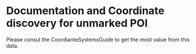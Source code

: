 # Documentation and Coordinate discovery for unmarked POI

Please consul the CoordianteSystemsGuide to get the most value from this data.

